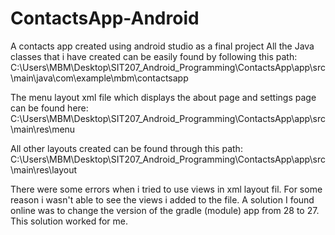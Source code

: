 # ContactsApp-Android
A contacts app created using android studio as a final project
All the Java classes that i have created can be easily found by following this path: 
C:\Users\MBM\Desktop\SIT207_Android_Programming\ContactsApp\app\src\main\java\com\example\mbm\contactsapp

The menu layout xml file which displays the about page and settings page can be found here:
C:\Users\MBM\Desktop\SIT207_Android_Programming\ContactsApp\app\src\main\res\menu

All other layouts created can be found through this path:
C:\Users\MBM\Desktop\SIT207_Android_Programming\ContactsApp\app\src\main\res\layout

There were some errors when i tried to use views in xml layout fil. For some reason i wasn't able to see the views i added to the file. A solution I found online was to change the version of the gradle (module) app from 28 to 27. This solution worked for me.
